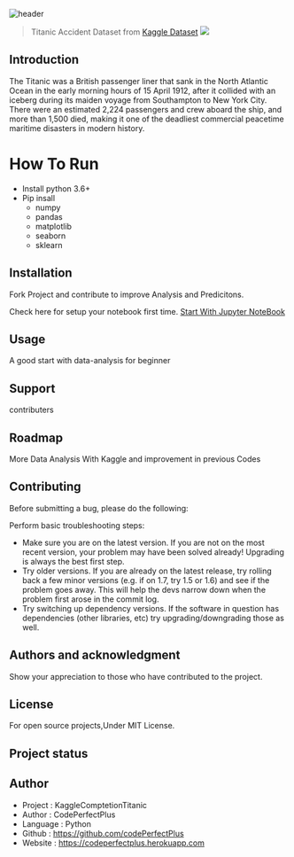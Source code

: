 ![header](https://capsule-render.vercel.app/api?type=rect&color=gradient&height=300&section=header&text=Kaggle%20Comptetion&fontSize=90)

> Titanic Accident Dataset from [Kaggle Dataset](https://www.kaggle.com/)
>![](https://miro.medium.com/max/1024/0*KfHijq1bO1nDV5Dl.jpg)


## Introduction
The Titanic was a British passenger liner that sank in the North Atlantic Ocean in the early morning hours of 15 April 1912, after it collided with an iceberg during its maiden voyage from Southampton to New York City. There were an estimated 2,224 passengers and crew aboard the ship, and more than 1,500 died, making it one of the deadliest commercial peacetime maritime disasters in modern history.

# How To Run 
- Install python 3.6+
- Pip insall
    - numpy 
    - pandas
    - matplotlib
    - seaborn
    - sklearn

## Installation
Fork Project and contribute to improve Analysis and Predicitons.

Check here for setup your notebook first time.
[Start With Jupyter NoteBook](https://www.dataquest.io/blog/jupyter-notebook-tutorial/)

## Usage
A good start with data-analysis for beginner

## Support
contributers 


## Roadmap
More Data Analysis With Kaggle and improvement in previous Codes

## Contributing
Before submitting a bug, please do the following:

Perform basic troubleshooting steps:

- Make sure you are on the latest version. If you are not on the most recent version, your problem may have been solved already! Upgrading is always the best first step.
- Try older versions. If you are already on the latest release, try rolling back a few minor versions (e.g. if on 1.7, try 1.5 or 1.6) and see if the problem goes away. This will help the devs narrow down when the problem first arose in the commit log.
- Try switching up dependency versions. If the software in question has dependencies (other libraries, etc) try upgrading/downgrading those as well.

## Authors and acknowledgment
Show your appreciation to those who have contributed to the project.


## License
For open source projects,Under MIT License.

## Project status

## Author
- Project : KaggleComptetionTitanic
- Author  : CodePerfectPlus
- Language : Python
- Github : <https://github.com/codePerfectPlus>
- Website : <https://codeperfectplus.herokuapp.com>

